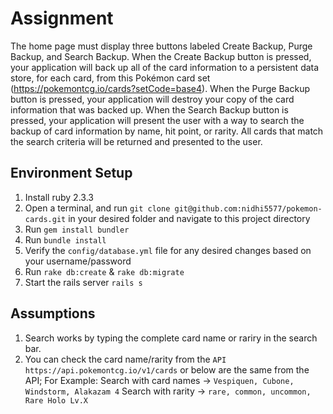 # Assignment
The home page must display three buttons labeled Create Backup, Purge Backup, and Search Backup.
When the Create Backup button is pressed, your application will back up all of the card information to a persistent data store, for each card, from this Pokémon card set (https://pokemontcg.io/cards?setCode=base4).
When the Purge Backup button is pressed, your application will destroy your copy of the card information that was backed up.
When the Search Backup button is pressed, your application will present the user with a way to search the backup of card information by name, hit point, or rarity. All cards that match the search criteria will be returned and presented to the user.

## Environment Setup
1. Install ruby 2.3.3
2. Open a terminal, and run `git clone git@github.com:nidhi5577/pokemon-cards.git` in your desired folder and navigate to this project directory 
3. Run `gem install bundler`
4. Run `bundle install`
5. Verify the `config/database.yml` file for any desired changes based on your username/password
5. Run `rake db:create` & `rake db:migrate`
6. Start the rails server `rails s`

## Assumptions
1. Search works by typing the complete card name or rariry in the search bar.
2. You can check the card name/rarity from the `API https://api.pokemontcg.io/v1/cards` or below are the same from the API;
For Example: Search with card names -> `Vespiquen, Cubone, Windstorm, Alakazam 4`
Search with rarity -> `rare, common, uncommon, Rare Holo Lv.X`
